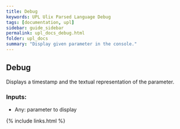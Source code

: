 ```yaml
---
title: Debug
keywords: UPL Ulix Parsed Language Debug
tags: [documentation, upl]
sidebar: guide_sidebar
permalink: upl_docs_debug.html
folder: upl_docs
summary: "Display given parameter in the console."
---
```


## Debug

Displays a timestamp and the textual representation of the parameter.

### Inputs:
- Any: parameter to display

{% include links.html %}
